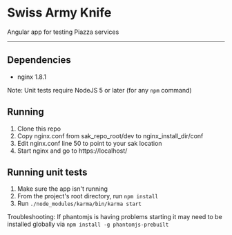 # Swiss Army Knife
Angular app for testing Piazza services

***
## Dependencies
* nginx 1.8.1

Note: Unit tests require NodeJS 5 or later (for any `npm` command)

## Running
1. Clone this repo
2. Copy nginx.conf from sak_repo_root/dev to nginx_install_dir/conf
3. Edit nginx.conf line 50 to point to your sak location
4. Start nginx and go to https://localhost/

## Running unit tests
1. Make sure the app isn't running
2. From the project's root directory, run `npm install`
3. Run `./node_modules/karma/bin/karma start`

Troubleshooting: If phantomjs is having problems starting it may need to be installed globally via `npm install -g phantomjs-prebuilt`
